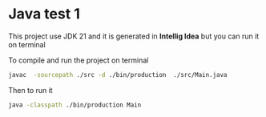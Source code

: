 # Java test 1

This project use JDK 21 and it is generated in **Intellig Idea** but you can run it on terminal

To compile and run the project on terminal
```bash
javac  -sourcepath ./src -d ./bin/production  ./src/Main.java
```

Then to run it
```bash
java -classpath ./bin/production Main
```